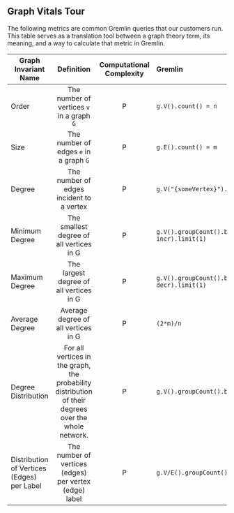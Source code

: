 ## Graph Vitals Tour

The following metrics are common Gremlin queries that our customers run. This table serves as a translation tool between a graph theory term, its meaning, and a way to calculate that metric in Gremlin.

| Graph Invariant Name        | Definition           | Computational Complexity  | Gremlin |
| ------------- |:-------------:| :-----:| :-----|
| Order    | The number of vertices `v` in a graph `G` | P | `g.V().count() = n` |
| Size     | The number of edges `e` in a graph `G` | P | `g.E().count() = m` |
| Degree | The number of edges incident to a vertex | P | `g.V("{someVertex}").bothE().count()` |
| Minimum Degree | The smallest degree of all vertices in G | P | `g.V().groupCount().by(bothE().count()).order(local).by(values, incr).limit(1)` |
| Maximum Degree | The largest degree of all vertices in G | P | `g.V().groupCount().by(bothE().count()).order(local).by(values, decr).limit(1)` |
| Average Degree | Average degree of all vertices in G | P | `(2*m)/n` |
| Degree Distribution | For all vertices in the graph, the probability distribution of their degrees over the whole network. | P | `g.V().groupCount().by(outE()).order(local).by(values, decr)` |
| Distribution of Vertices (Edges) per Label | The number of vertices (edges) per vertex (edge) label | P | `g.V/E().groupCount().by(label).order(local).by(values, decr)` |
